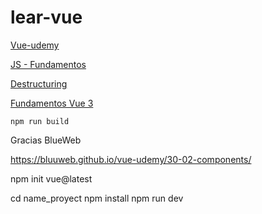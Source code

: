 # lear-vue

[Vue-udemy](https://bluuweb.github.io/vue-udemy/)

[JS - Fundamentos](https://bluuweb.github.io/javascript/fundamentos/)

[Destructuring](https://wesbos.com/destructuring-objects)

[Fundamentos Vue 3](https://bluuweb.github.io/vue-udemy/30-01-fundamentos/)

```
npm run build
```

Gracias BlueWeb

https://bluuweb.github.io/vue-udemy/30-02-components/

npm init vue@latest

cd name_proyect
npm install
npm run dev
